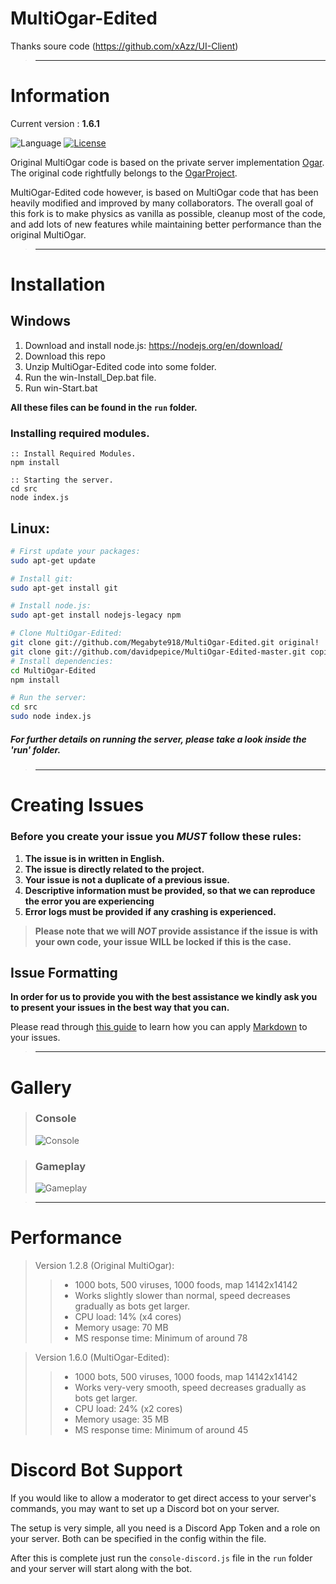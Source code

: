 # MultiOgar-Edited

Thanks soure code (https://github.com/xAzz/UI-Client)

>---

# Information
Current version : **1.6.1**

![Language](https://img.shields.io/badge/language-node.js-yellow.svg)
[![License](https://img.shields.io/badge/license-APACHE2-blue.svg)](https://github.com/Barbosik/OgarMulti/blob/master/LICENSE.md)

Original MultiOgar code is based on the private server implementation [Ogar](https://github.com/OgarProject/Ogar). The original code rightfully belongs to the [OgarProject](https://github.com/OgarProject).

MultiOgar-Edited code however, is based on MultiOgar code that has been heavily modified and improved by many collaborators. The overall goal of this fork is to make physics as vanilla as possible, cleanup most of the code, and add lots of new features while maintaining better performance than the original MultiOgar.

>---

# Installation
## Windows

1. Download and install node.js: https://nodejs.org/en/download/
2. Download this repo
3. Unzip MultiOgar-Edited code into some folder.
4. Run the win-Install_Dep.bat file.
5. Run win-Start.bat

**All these files can be found in the `run` folder.**


### Installing required modules.

```batch
:: Install Required Modules.
npm install

:: Starting the server.
cd src
node index.js
```

## Linux:
```bash
# First update your packages:
sudo apt-get update

# Install git:
sudo apt-get install git

# Install node.js:
sudo apt-get install nodejs-legacy npm

# Clone MultiOgar-Edited:
git clone git://github.com/Megabyte918/MultiOgar-Edited.git original!
git clone git://github.com/davidpepice/MultiOgar-Edited-master.git copia
# Install dependencies:
cd MultiOgar-Edited
npm install

# Run the server:
cd src
sudo node index.js
```

##### **For further details on running the server, please take a look inside the 'run' folder.**

>---

# Creating Issues

### Before you create your issue you ***MUST*** follow these rules:

1. **The issue is in written in English.**
2. **The issue is directly related to the project.**
3. **Your issue is not a duplicate of a previous issue.**
4. **Descriptive information must be provided, so that we can reproduce the error you are experiencing**
5. **Error logs must be provided if any crashing is experienced.**

>**Please note that we will *NOT* provide assistance if the issue is with your own code, your issue WILL be locked if this is the case.**

## Issue Formatting

**In order for us to provide you with the best assistance we kindly ask you to present your issues in the best way that you can.**

Please read through [this guide](https://guides.github.com/features/mastering-markdown) to learn how you can apply [Markdown](https://en.wikipedia.org/wiki/Markdown) to your issues.

>---

# Gallery

>### Console
>![Console](http://i.imgur.com/bS5ToRD.png)

>### Gameplay
>![Gameplay](http://i.imgur.com/XsXjT0o.png)

>---

# Performance
>Version 1.2.8 (Original MultiOgar):
>>* 1000 bots, 500 viruses, 1000 foods, map 14142x14142
>>* Works slightly slower than normal, speed decreases gradually as bots get larger.
>>* CPU load: 14% (x4 cores)
>>* Memory usage: 70 MB
>>* MS response time: Minimum of around 78

>Version 1.6.0 (MultiOgar-Edited):
>>* 1000 bots, 500 viruses, 1000 foods, map 14142x14142
>>* Works very-very smooth, speed decreases gradually as bots get larger.
>>* CPU load: 24% (x2 cores)
>>* Memory usage: 35 MB
>>* MS response time: Minimum of around 45



# Discord Bot Support

If you would like to allow a moderator to get direct access to your server's commands, you may want to set up a Discord bot on your server.

The setup is very simple, all you need is a Discord App Token and a role on your server.
Both can be specified in the config within the file.

After this is complete just run the `console-discord.js` file in the `run` folder and your server will start along with the bot.
